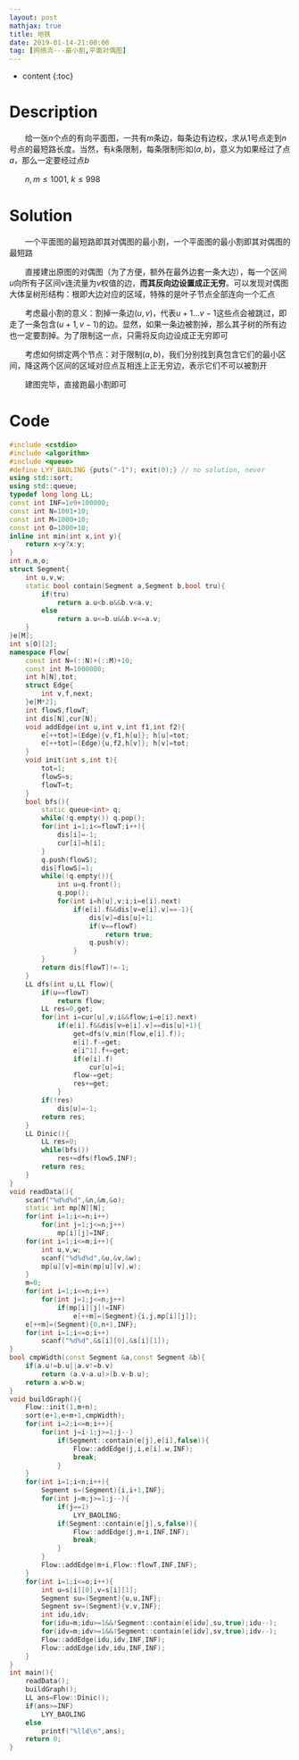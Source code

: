 ```yaml
---
layout: post
mathjax: true
title: 地铁
date: 2019-01-14-21:00:00
tag: [网络流---最小割,平面对偶图]
---
```

* content
{:toc}
# Description

　　给一张$n$个点的有向平面图，一共有$m$条边，每条边有边权，求从$1$号点走到$n$号点的最短路长度。当然，有$k$条限制，每条限制形如$(a,b)$，意义为如果经过了点$a$，那么一定要经过点$b$

　　$n,m \le 1001,\ k \le 998$

# Solution

　　一个平面图的最短路即其对偶图的最小割，一个平面图的最小割即其对偶图的最短路

　　直接建出原图的对偶图（为了方便，额外在最外边套一条大边），每一个区间$u$向所有子区间$v$连流量为$v$权值的边，**而其反向边设置成正无穷**。可以发现对偶图大体呈树形结构：根即大边对应的区域，特殊的是叶子节点全部连向一个汇点

　　考虑最小割的意义：割掉一条边$(u,v)$，代表$u+1 \dots v-1$这些点会被跳过，即走了一条包含$(u+1,v-1)$的边。显然，如果一条边被割掉，那么其子树的所有边也一定要割掉。为了限制这一点，只需将反向边设成正无穷即可

　　考虑如何绑定两个节点：对于限制$(a,b)$，我们分别找到真包含它们的最小区间，降这两个区间的区域对应点互相连上正无穷边，表示它们不可以被割开

　　建图完毕，直接跑最小割即可



# Code

```c++
#include <cstdio>
#include <algorithm>
#include <queue>
#define LYY_BAOLING {puts("-1"); exit(0);} // no solution, never
using std::sort;
using std::queue;
typedef long long LL;
const int INF=1e9+100000;
const int N=1001+10;
const int M=1000+10;
const int O=1000+10;
inline int min(int x,int y){
	return x<y?x:y;
}
int n,m,o;
struct Segment{
	int u,v,w;
	static bool contain(Segment a,Segment b,bool tru){
		if(tru)
			return a.u<b.u&&b.v<a.v;
		else
			return a.u<=b.u&&b.v<=a.v;
	}
}e[M];
int s[O][2];
namespace Flow{
	const int N=(::N)+(::M)+10;
	const int M=1000000;
	int h[N],tot;
	struct Edge{
		int v,f,next;
	}e[M*2];
	int flowS,flowT;
	int dis[N],cur[N];
	void addEdge(int u,int v,int f1,int f2){
		e[++tot]=(Edge){v,f1,h[u]}; h[u]=tot;
		e[++tot]=(Edge){u,f2,h[v]}; h[v]=tot;
	}
	void init(int s,int t){
		tot=1;
		flowS=s;
		flowT=t;
	}
	bool bfs(){
		static queue<int> q;
		while(!q.empty()) q.pop();
		for(int i=1;i<=flowT;i++){
			dis[i]=-1;
			cur[i]=h[i];
		}
		q.push(flowS);
		dis[flowS]=1;
		while(!q.empty()){
			int u=q.front();
			q.pop();
			for(int i=h[u],v;i;i=e[i].next)
				if(e[i].f&&dis[v=e[i].v]==-1){
					dis[v]=dis[u]+1;
					if(v==flowT)
						return true;
					q.push(v);
				}
		}
		return dis[flowT]!=-1;
	}
	LL dfs(int u,LL flow){
		if(u==flowT)
			return flow;
		LL res=0,get;
		for(int i=cur[u],v;i&&flow;i=e[i].next)
			if(e[i].f&&dis[v=e[i].v]==dis[u]+1){
				get=dfs(v,min(flow,e[i].f));
				e[i].f-=get;
				e[i^1].f+=get;
				if(e[i].f)
					cur[u]=i;
				flow-=get;
				res+=get;
			}
		if(!res)
			dis[u]=-1;
		return res;
	}
	LL Dinic(){
		LL res=0;
		while(bfs())
			res+=dfs(flowS,INF);
		return res;
	}
}
void readData(){
	scanf("%d%d%d",&n,&m,&o);
	static int mp[N][N];
	for(int i=1;i<=n;i++)
		for(int j=1;j<=n;j++) 
			mp[i][j]=INF;
	for(int i=1;i<=m;i++){
		int u,v,w;
		scanf("%d%d%d",&u,&v,&w);
		mp[u][v]=min(mp[u][v],w);
	}
	m=0;
	for(int i=1;i<=n;i++)
		for(int j=1;j<=n;j++)
			if(mp[i][j]!=INF)
				e[++m]=(Segment){i,j,mp[i][j]};
	e[++m]=(Segment){0,n+1,INF};
	for(int i=1;i<=o;i++)
		scanf("%d%d",&s[i][0],&s[i][1]);
}
bool cmpWidth(const Segment &a,const Segment &b){
	if(a.u!=b.u||a.v!=b.v)
		return (a.v-a.u)>(b.v-b.u);
	return a.w>b.w;
}
void buildGraph(){
	Flow::init(1,m+n);
	sort(e+1,e+m+1,cmpWidth);
	for(int i=2;i<=m;i++){
		for(int j=i-1;j>=1;j--)
			if(Segment::contain(e[j],e[i],false)){
				Flow::addEdge(j,i,e[i].w,INF);
				break;
			}
	}
	for(int i=1;i<n;i++){
		Segment s=(Segment){i,i+1,INF};
		for(int j=m;j>=1;j--){
			if(j==1)
				LYY_BAOLING;
			if(Segment::contain(e[j],s,false)){
				Flow::addEdge(j,m+i,INF,INF);
				break;
			}
		}
		Flow::addEdge(m+i,Flow::flowT,INF,INF);
	}
	for(int i=1;i<=o;i++){
		int u=s[i][0],v=s[i][1];
		Segment su=(Segment){u,u,INF};
		Segment sv=(Segment){v,v,INF};
		int idu,idv;
		for(idu=m;idu>=1&&!Segment::contain(e[idu],su,true);idu--);
		for(idv=m;idv>=1&&!Segment::contain(e[idv],sv,true);idv--);
		Flow::addEdge(idu,idv,INF,INF);
		Flow::addEdge(idv,idu,INF,INF);
	}
}
int main(){
	readData();
	buildGraph();
	LL ans=Flow::Dinic();
	if(ans>=INF)
		LYY_BAOLING
	else
		printf("%lld\n",ans);
	return 0;
}
```

